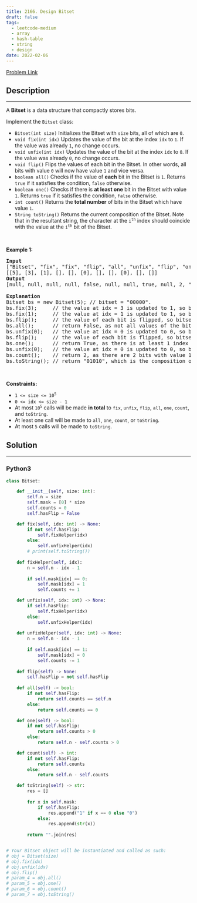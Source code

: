 ```yaml
---
title: 2166. Design Bitset
draft: false
tags: 
  - leetcode-medium
  - array
  - hash-table
  - string
  - design
date: 2022-02-06
---
```


[Problem Link](https://leetcode.com/problems/design-bitset/)

## Description

---
<p>A <strong>Bitset</strong> is a data structure that compactly stores bits.</p>

<p>Implement the <code>Bitset</code> class:</p>

<ul>
	<li><code>Bitset(int size)</code> Initializes the Bitset with <code>size</code> bits, all of which are <code>0</code>.</li>
	<li><code>void fix(int idx)</code> Updates the value of the bit at the index <code>idx</code> to <code>1</code>. If the value was already <code>1</code>, no change occurs.</li>
	<li><code>void unfix(int idx)</code> Updates the value of the bit at the index <code>idx</code> to <code>0</code>. If the value was already <code>0</code>, no change occurs.</li>
	<li><code>void flip()</code> Flips the values of each bit in the Bitset. In other words, all bits with value <code>0</code> will now have value <code>1</code> and vice versa.</li>
	<li><code>boolean all()</code> Checks if the value of <strong>each</strong> bit in the Bitset is <code>1</code>. Returns <code>true</code> if it satisfies the condition, <code>false</code> otherwise.</li>
	<li><code>boolean one()</code> Checks if there is <strong>at least one</strong> bit in the Bitset with value <code>1</code>. Returns <code>true</code> if it satisfies the condition, <code>false</code> otherwise.</li>
	<li><code>int count()</code> Returns the <strong>total number</strong> of bits in the Bitset which have value <code>1</code>.</li>
	<li><code>String toString()</code> Returns the current composition of the Bitset. Note that in the resultant string, the character at the <code>i<sup>th</sup></code> index should coincide with the value at the <code>i<sup>th</sup></code> bit of the Bitset.</li>
</ul>

<p>&nbsp;</p>
<p><strong class="example">Example 1:</strong></p>

<pre>
<strong>Input</strong>
[&quot;Bitset&quot;, &quot;fix&quot;, &quot;fix&quot;, &quot;flip&quot;, &quot;all&quot;, &quot;unfix&quot;, &quot;flip&quot;, &quot;one&quot;, &quot;unfix&quot;, &quot;count&quot;, &quot;toString&quot;]
[[5], [3], [1], [], [], [0], [], [], [0], [], []]
<strong>Output</strong>
[null, null, null, null, false, null, null, true, null, 2, &quot;01010&quot;]

<strong>Explanation</strong>
Bitset bs = new Bitset(5); // bitset = &quot;00000&quot;.
bs.fix(3);     // the value at idx = 3 is updated to 1, so bitset = &quot;00010&quot;.
bs.fix(1);     // the value at idx = 1 is updated to 1, so bitset = &quot;01010&quot;. 
bs.flip();     // the value of each bit is flipped, so bitset = &quot;10101&quot;. 
bs.all();      // return False, as not all values of the bitset are 1.
bs.unfix(0);   // the value at idx = 0 is updated to 0, so bitset = &quot;00101&quot;.
bs.flip();     // the value of each bit is flipped, so bitset = &quot;11010&quot;. 
bs.one();      // return True, as there is at least 1 index with value 1.
bs.unfix(0);   // the value at idx = 0 is updated to 0, so bitset = &quot;01010&quot;.
bs.count();    // return 2, as there are 2 bits with value 1.
bs.toString(); // return &quot;01010&quot;, which is the composition of bitset.
</pre>

<p>&nbsp;</p>
<p><strong>Constraints:</strong></p>

<ul>
	<li><code>1 &lt;= size &lt;= 10<sup>5</sup></code></li>
	<li><code>0 &lt;= idx &lt;= size - 1</code></li>
	<li>At most <code>10<sup>5</sup></code> calls will be made <strong>in total</strong> to <code>fix</code>, <code>unfix</code>, <code>flip</code>, <code>all</code>, <code>one</code>, <code>count</code>, and <code>toString</code>.</li>
	<li>At least one call will be made to <code>all</code>, <code>one</code>, <code>count</code>, or <code>toString</code>.</li>
	<li>At most <code>5</code> calls will be made to <code>toString</code>.</li>
</ul>


## Solution

---
### Python3
``` py title='design-bitset'
class Bitset:

    def __init__(self, size: int):
        self.n = size
        self.mask = [0] * size
        self.counts = 0
        self.hasFlip = False

    def fix(self, idx: int) -> None:
        if not self.hasFlip:
            self.fixHelper(idx)
        else:
            self.unfixHelper(idx)
        # print(self.toString())
    
    def fixHelper(self, idx):
        n = self.n - idx - 1
        
        if self.mask[idx] == 0:
            self.mask[idx] = 1
            self.counts += 1

    def unfix(self, idx: int) -> None:
        if self.hasFlip:
            self.fixHelper(idx)
        else:
            self.unfixHelper(idx)
    
    def unfixHelper(self, idx: int) -> None:
        n = self.n - idx - 1
        
        if self.mask[idx] == 1:
            self.mask[idx] = 0
            self.counts -= 1
        
    def flip(self) -> None:
        self.hasFlip = not self.hasFlip
        
    def all(self) -> bool:
        if not self.hasFlip:
            return self.counts == self.n
        else:
            return self.counts == 0

    def one(self) -> bool:
        if not self.hasFlip:
            return self.counts > 0
        else:
            return self.n - self.counts > 0

    def count(self) -> int:
        if not self.hasFlip:
            return self.counts
        else:
            return self.n - self.counts

    def toString(self) -> str:
        res = []
        
        for x in self.mask:
            if self.hasFlip:
                res.append("1" if x == 0 else "0")
            else:
                res.append(str(x))
        
        return "".join(res)


# Your Bitset object will be instantiated and called as such:
# obj = Bitset(size)
# obj.fix(idx)
# obj.unfix(idx)
# obj.flip()
# param_4 = obj.all()
# param_5 = obj.one()
# param_6 = obj.count()
# param_7 = obj.toString()
```

